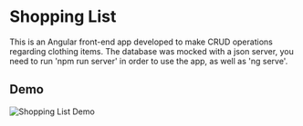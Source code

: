 # Shopping List

This is an Angular front-end app developed to make CRUD operations regarding clothing items. The database was mocked with a json server, you need to run 'npm run server' in order to use the app, as well as 'ng serve'.

## Demo

![Shopping List Demo](https://media.giphy.com/media/v1.Y2lkPTc5MGI3NjExOThlNThkNDQwYWE1MWU2MGU5NDYyYjI2ZjBjOWJhNjRjYmEwNTgzYiZjdD1n/CmQ8HIJYAppap6fthc/giphy.gif)





